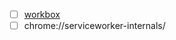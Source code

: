 - [ ] [workbox](https://developer.chrome.com/docs/workbox/)
- [ ] chrome://serviceworker-internals/
